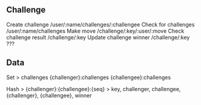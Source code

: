 ## Challenge

Create challenge        /user/:name/challenges/:challengee
Check for challenges    /user/:name/challenges
Make move               /challenge/:key/:user/:move
Check challenge result  /challenge/:key
Update challenge winner /challenge/:key ???

## Data

Set > challenges
      {challenger}:challenges
      {challengee}:challenges

Hash > {challenger}:{challengee}:{seq}
            >
            key, challenger, challengee, {challenger}, {challengee}, winner
